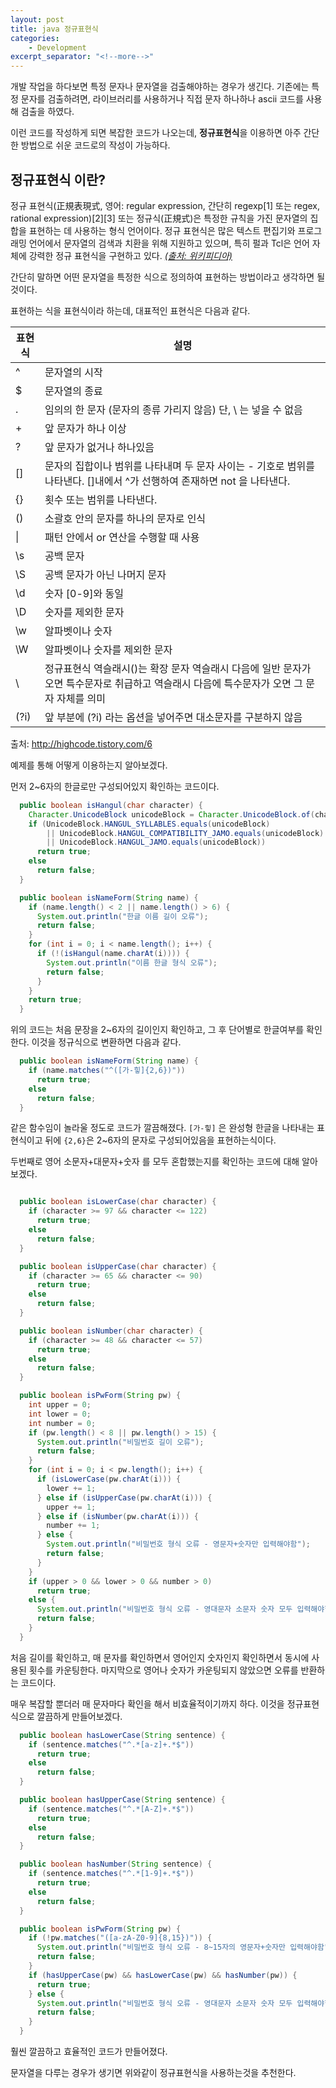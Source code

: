 ```yaml
---
layout: post
title: java 정규표현식
categories:
    - Development
excerpt_separator: "<!--more-->"
---
```


개발 작업을 하다보면 특정 문자나 문자열을 검출해야하는 경우가 생긴다.
기존에는 특정 문자를 검출하려면, 라이브러리를 사용하거나 직접 문자 하나하나 ascii 코드를 사용해 검출을 하였다.

이런 코드를 작성하게 되면 복잡한 코드가 나오는데, **정규표현식**을 이용하면 아주 간단한 방법으로 쉬운 코드로의 작성이 가능하다.

## 정규표현식 이란?
정규 표현식(正規表現式, 영어: regular expression, 간단히 regexp[1] 또는 regex, rational expression)[2][3] 또는 정규식(正規式)은 특정한 규칙을 가진 문자열의 집합을 표현하는 데 사용하는 형식 언어이다. 정규 표현식은 많은 텍스트 편집기와 프로그래밍 언어에서 문자열의 검색과 치환을 위해 지원하고 있으며, 특히 펄과 Tcl은 언어 자체에 강력한 정규 표현식을 구현하고 있다. [*(출처: 위키피디아)*](https://ko.wikipedia.org/wiki/%EC%A0%95%EA%B7%9C_%ED%91%9C%ED%98%84%EC%8B%9D)

간단히 말하면 어떤 문자열을 특정한 식으로 정의하여 표현하는 방법이라고 생각하면 될 것이다.

표현하는 식을 표현식이라 하는데, 대표적인 표현식은 다음과 같다.

| 표현식 | 설명 |
| ---------- | ----------- |
| ^ | 문자열의 시작 |
| $ | 문자열의 종료 |
| \. | 임의의 한 문자 (문자의 종류 가리지 않음) 단, \ 는 넣을 수 없음 |
| + | 앞 문자가 하나 이상 |
| ? | 앞 문자가 없거나 하나있음 |
| [] | 문자의 집합이나 범위를 나타내며 두 문자 사이는 - 기호로 범위를 나타낸다. []내에서 ^가 선행하여 존재하면 not 을 나타낸다.|
| {} | 횟수 또는 범위를 나타낸다. |
| () | 소괄호 안의 문자를 하나의 문자로 인식 |
| \| | 패턴 안에서 or 연산을 수행할 때 사용 |
| \s | 공백 문자 |
| \S | 공백 문자가 아닌 나머지 문자 |
| \d | 숫자 [0-9]와 동일 |
| \D | 숫자를 제외한 문자 |
| \w | 알파벳이나 숫자 |
| \W | 알파벳이나 숫자를 제외한 문자 |
| \ | 정규표현식 역슬래시(\)는 확장 문자 역슬래시 다음에 일반 문자가 오면 특수문자로 취급하고 역슬래시 다음에 특수문자가 오면 그 문자 자체를 의미 |
| (?i) | 앞 부분에 (?i) 라는 옵션을 넣어주면 대소문자를 구분하지 않음 |

출처: http://highcode.tistory.com/6

예제를 통해 어떻게 이용하는지 알아보겠다.

먼저 2~6자의 한글로만 구성되어있지 확인하는 코드이다.

```java
  public boolean isHangul(char character) {
    Character.UnicodeBlock unicodeBlock = Character.UnicodeBlock.of(character);
    if (UnicodeBlock.HANGUL_SYLLABLES.equals(unicodeBlock)
        || UnicodeBlock.HANGUL_COMPATIBILITY_JAMO.equals(unicodeBlock)
        || UnicodeBlock.HANGUL_JAMO.equals(unicodeBlock))
      return true;
    else
      return false;
  }

  public boolean isNameForm(String name) {
    if (name.length() < 2 || name.length() > 6) {
      System.out.println("한글 이름 길이 오류");
      return false;
    }
    for (int i = 0; i < name.length(); i++) {
      if (!(isHangul(name.charAt(i)))) {
        System.out.println("이름 한글 형식 오류");
        return false;
      }
    }
    return true;
  }
```
위의 코드는 처음 문장을 2~6자의 길이인지 확인하고, 그 후 단어별로 한글여부를 확인한다. 이것을 정규식으로 변환하면 다음과 같다.

```java
  public boolean isNameForm(String name) {
    if (name.matches("^([가-힣]{2,6})"))
      return true;
    else
      return false;
  }
```
같은 함수임이 놀라울 정도로 코드가 깔끔해졌다. `[가-힣]` 은 완성형 한글을 나타내는 표현식이고 뒤에 `{2,6}`은 2~6자의 문자로 구성되어있음을 표현하는식이다.

두번째로 영어 소문자+대문자+숫자 를 모두 혼합했는지를 확인하는 코드에 대해 알아보겠다.
```java

  public boolean isLowerCase(char character) {
    if (character >= 97 && character <= 122)
      return true;
    else
      return false;
  }

  public boolean isUpperCase(char character) {
    if (character >= 65 && character <= 90)
      return true;
    else
      return false;
  }

  public boolean isNumber(char character) {
    if (character >= 48 && character <= 57)
      return true;
    else
      return false;
  }

  public boolean isPwForm(String pw) {
    int upper = 0;
    int lower = 0;
    int number = 0;
    if (pw.length() < 8 || pw.length() > 15) {
      System.out.println("비밀번호 길이 오류");
      return false;
    }
    for (int i = 0; i < pw.length(); i++) {
      if (isLowerCase(pw.charAt(i))) {
        lower += 1;
      } else if (isUpperCase(pw.charAt(i))) {
        upper += 1;
      } else if (isNumber(pw.charAt(i))) {
        number += 1;
      } else {
        System.out.println("비밀번호 형식 오류 - 영문자+숫자만 입력해야함");
        return false;
      }
    }
    if (upper > 0 && lower > 0 && number > 0)
      return true;
    else {
      System.out.println("비밀번호 형식 오류 - 영대문자 소문자 숫자 모두 입력해야함");
      return false;
    }
  }
  ```
처음 길이를 확인하고, 매 문자를 확인하면서 영어인지 숫자인지 확인하면서 동시에 사용된 횟수를 카운팅한다. 마지막으로 영어나 숫자가 카운팅되지 않았으면 오류를 반환하는 코드이다.

매우 복잡할 뿐더러 매 문자마다 확인을 해서 비효율적이기까지 하다. 이것을 정규표현식으로 깔끔하게 만들어보겠다.

```java
  public boolean hasLowerCase(String sentence) {
    if (sentence.matches("^.*[a-z]+.*$"))
      return true;
    else
      return false;
  }

  public boolean hasUpperCase(String sentence) {
    if (sentence.matches("^.*[A-Z]+.*$"))
      return true;
    else
      return false;
  }

  public boolean hasNumber(String sentence) {
    if (sentence.matches("^.*[1-9]+.*$"))
      return true;
    else
      return false;
  }

  public boolean isPwForm(String pw) {
    if (!pw.matches("([a-zA-Z0-9]{8,15})")) {
      System.out.println("비밀번호 형식 오류 - 8~15자의 영문자+숫자만 입력해야함");
      return false;
    }
    if (hasUpperCase(pw) && hasLowerCase(pw) && hasNumber(pw)) {
      return true;
    } else {
      System.out.println("비밀번호 형식 오류 - 영대문자 소문자 숫자 모두 입력해야함");
      return false;
    }
  }
  ```
  훨씬 깔끔하고 효율적인 코드가 만들어졌다.

  문자열을 다루는 경우가 생기면 위와같이 정규표현식을 사용하는것을 추천한다.